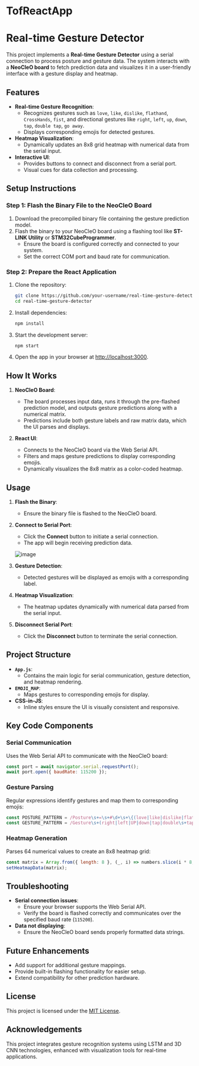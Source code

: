 # TofReactApp
# Real-time Gesture Detector

This project implements a **Real-time Gesture Detector** using a serial connection to process posture and gesture data. The system interacts with a **NeoCleO board** to fetch prediction data and visualizes it in a user-friendly interface with a gesture display and heatmap.

## Features
- **Real-time Gesture Recognition**:
  - Recognizes gestures such as `love`, `like`, `dislike`, `flathand`, `CrossHands`, `fist`, and directional gestures like `right`, `left`, `up`, `down`, `tap`, `double tap`, `go away`.
  - Displays corresponding emojis for detected gestures.
- **Heatmap Visualization**:
  - Dynamically updates an 8x8 grid heatmap with numerical data from the serial input.
- **Interactive UI**:
  - Provides buttons to connect and disconnect from a serial port.
  - Visual cues for data collection and processing.

## Setup Instructions

### Step 1: Flash the Binary File to the NeoCleO Board
1. Download the precompiled binary file containing the gesture prediction model.
2. Flash the binary to your NeoCleO board using a flashing tool like **ST-LINK Utility** or **STM32CubeProgrammer**.
   - Ensure the board is configured correctly and connected to your system.
   - Set the correct COM port and baud rate for communication.

### Step 2: Prepare the React Application
1. Clone the repository:
   ```bash
   git clone https://github.com/your-username/real-time-gesture-detector.git
   cd real-time-gesture-detector
   ```
2. Install dependencies:
   ```bash
   npm install
   ```
3. Start the development server:
   ```bash
   npm start
   ```
4. Open the app in your browser at [http://localhost:3000](http://localhost:3000).

## How It Works

1. **NeoCleO Board**:
   - The board processes input data, runs it through the pre-flashed prediction model, and outputs gesture predictions along with a numerical matrix.
   - Predictions include both gesture labels and raw matrix data, which the UI parses and displays.

2. **React UI**:
   - Connects to the NeoCleO board via the Web Serial API.
   - Filters and maps gesture predictions to display corresponding emojis.
   - Dynamically visualizes the 8x8 matrix as a color-coded heatmap.

## Usage

1. **Flash the Binary**:
   - Ensure the binary file is flashed to the NeoCleO board.

2. **Connect to Serial Port**:
   - Click the **Connect** button to initiate a serial connection.
   - The app will begin receiving prediction data.

    ![image](https://github.com/user-attachments/assets/6964e546-fa70-4139-95c0-4bbcf1aceb45)

3. **Gesture Detection**:
   - Detected gestures will be displayed as emojis with a corresponding label.

4. **Heatmap Visualization**:
   - The heatmap updates dynamically with numerical data parsed from the serial input.

5. **Disconnect Serial Port**:
   - Click the **Disconnect** button to terminate the serial connection.

## Project Structure

- **`App.js`**:
  - Contains the main logic for serial communication, gesture detection, and heatmap rendering.
- **`EMOJI_MAP`**:
  - Maps gestures to corresponding emojis for display.
- **CSS-in-JS**:
  - Inline styles ensure the UI is visually consistent and responsive.

## Key Code Components

### Serial Communication
Uses the Web Serial API to communicate with the NeoCleO board:
```javascript
const port = await navigator.serial.requestPort();
await port.open({ baudRate: 115200 });
```

### Gesture Parsing
Regular expressions identify gestures and map them to corresponding emojis:
```javascript
const POSTURE_PATTERN = /Posture\s+=\s+#\d+\s+\{(love|like|dislike|flathand|CrossHands|fist)\}/i;
const GESTURE_PATTERN = /Gesture\s+(right|left|UP|down|tap|double\s+tap|gw\s+away)/i;
```

### Heatmap Generation
Parses 64 numerical values to create an 8x8 heatmap grid:
```javascript
const matrix = Array.from({ length: 8 }, (_, i) => numbers.slice(i * 8, i * 8 + 8));
setHeatmapData(matrix);
```

## Troubleshooting
- **Serial connection issues**:
  - Ensure your browser supports the Web Serial API.
  - Verify the board is flashed correctly and communicates over the specified baud rate (`115200`).
- **Data not displaying**:
  - Ensure the NeoCleO board sends properly formatted data strings.

## Future Enhancements
- Add support for additional gesture mappings.
- Provide built-in flashing functionality for easier setup.
- Extend compatibility for other prediction hardware.

## License
This project is licensed under the [MIT License](LICENSE).

## Acknowledgements
This project integrates gesture recognition systems using LSTM and 3D CNN technologies, enhanced with visualization tools for real-time applications.
